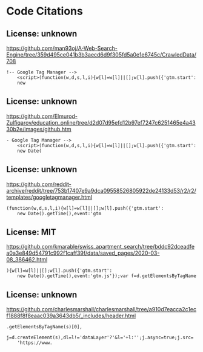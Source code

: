 # Code Citations

## License: unknown
https://github.com/man93oj/A-Web-Search-Engine/tree/359d495ce041b3b3aecd6d9f305fd5a0e1e6745c/CrawledData/708

```
!-- Google Tag Manager -->
    <script>(function(w,d,s,l,i){w[l]=w[l]||[];w[l].push({'gtm.start':
    new
```


## License: unknown
https://github.com/Elmurod-Zulfiqarov/education_online/tree/d2d07d95efd12b97ef7247c6251465e4a4330b2e/images/github.htm

```
- Google Tag Manager -->
    <script>(function(w,d,s,l,i){w[l]=w[l]||[];w[l].push({'gtm.start':
    new Date(
```


## License: unknown
https://github.com/reddit-archive/reddit/tree/753b17407e9a9dca09558526805922de24133d53/r2/r2/templates/googletagmanager.html

```
(function(w,d,s,l,i){w[l]=w[l]||[];w[l].push({'gtm.start':
    new Date().getTime(),event:'gtm
```


## License: MIT
https://github.com/kmarable/swiss_apartment_search/tree/bddc92dceadfea0a3e849d54791c992f1caff39f/data/saved_pages/2020-03-08_386462.html

```
){w[l]=w[l]||[];w[l].push({'gtm.start':
    new Date().getTime(),event:'gtm.js'});var f=d.getElementsByTagName
```


## License: unknown
https://github.com/charlesmarshall/charlesmarshall/tree/a910d7eacca2c1ecf1888f8f8eaac039a3643db5/_includes/header.html

```
.getElementsByTagName(s)[0],
    j=d.createElement(s),dl=l!='dataLayer'?'&l='+l:'';j.async=true;j.src=
    'https://www.
```

